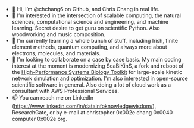 - 👋 Hi, I’m @chchang6 on Github, and Chris Chang in real life.
- 👀 I’m interested in the intersection of scalable computing, the natural sciences, computational science and engineering, and machine learning.
Secret desire to get guru on scientific Python. Also woodworking and music composition.
- 🌱 I’m currently learning a whole bunch of stuff, including Irish, finite element methods, quantum computing, and always more about electrons, molecules, and materials. 
- 💞️ I’m looking to collaborate on a case by case basis. My main coding interest at the moment is modernizing ScaBiKinS, a fork and reboot of the
[High-Performance Systems Biology Toolkit](http://cscads.rice.edu/tahoe_workshop_pgraf_7-09.pdf) for large-scale kinetic network simulation and optimization.
I'm also interested in open-source scientific software in general. Also doing a lot of cloud work as a consultant with AWS Professional Services.
- 📫 You can reach me on LinkedIn (https://www.linkedin.com/in/datainfoknowledgewisdom/), ResearchGate, or by e-mail at christopher 0x002e chang
0x0040 computer 0x002e org.

<!---
chchang6/chchang6 is a ✨ special ✨ repository because its `README.md` (this file) appears on your GitHub profile.
You can click the Preview link to take a look at your changes.
--->
